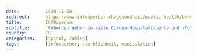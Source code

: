 ```yaml
---
date:          2020-11-20
redirect:      https://www.infosperber.ch/gesundheit/public-health/behoerden-geben-zu-viele-corona-hospitalisierte-und-tote-an/
title:         INFOsperber
subtitle:      'Behörden geben zu viele Corona-Hospitalisierte und -Tote an'
country:       CH
categories:    [Spital, Zahlen]
tags:          [infosperber, sterblichkeit, manipulation]
---
```

